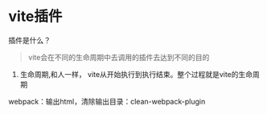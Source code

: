 # vite插件

插件是什么？
> vite会在不同的生命周期中去调用的插件去达到不同的目的

1. 生命周期,和人一样， vite从开始执行到执行结束。整个过程就是vite的生命周期

webpack：输出html，清除输出目录：clean-webpack-plugin